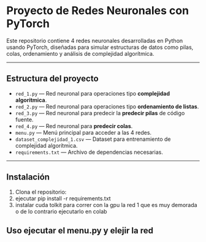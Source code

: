 # Proyecto de Redes Neuronales con PyTorch

Este repositorio contiene 4 redes neuronales desarrolladas en Python usando PyTorch, diseñadas para simular estructuras de datos como pilas, colas, ordenamiento y análisis de complejidad algorítmica.

---

##  Estructura del proyecto

- `red_1.py` — Red neuronal para operaciones tipo **complejidad algoritmica**.
- `red_2.py` — Red neuronal para operaciones tipo **ordenamiento de listas**.
- `red_3.py` — Red neuronal para predecir la **predecir pilas** de código fuente.
- `red_4.py` — Red neuronal para **predecir colas**.
- `menu.py` — Menú principal para acceder a las 4 redes.
- `dataset_complejidad_1.csv` — Dataset para entrenamiento de complejidad algorítmica.
- `requirements.txt` — Archivo de dependencias necesarias.

---

##  Instalación

1. Clona el repositorio:
2. ejecutar pip install -r requirements.txt
3. instalar cuda tolkit para correr con la gpu la red 1 que es muy demorada
o de lo contrario ejecutarlo en colab 

## Uso ejecutar el menu.py y elejir la red

